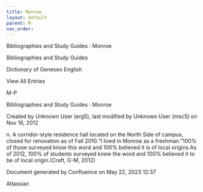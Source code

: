 ```yaml
---
title: Monroe
layout: default
parent: M
nav_order:
---
```


Bibliographies and Study Guides : Monroe

Bibliographies and Study Guides

Dictionary of Geneseo English

View All Entries

M-P

Bibliographies and Study Guides : Monroe

Created by  Unknown User (erg5), last modified by  Unknown User (msc5) on Nov 16, 2012

n. A corridor-style residence hall located on the North Side of campus, closed for renovation as of Fall 2010.“I lived in Monroe as a freshman.”100% of those surveyed know this word and 100% believed it is of local origins.As of 2012, 100% of students surveyed knew the word and 100% believed it to be of local origin.(Craft, G-M, 2012)

Document generated by Confluence on May 22, 2023 12:37

Atlassian
